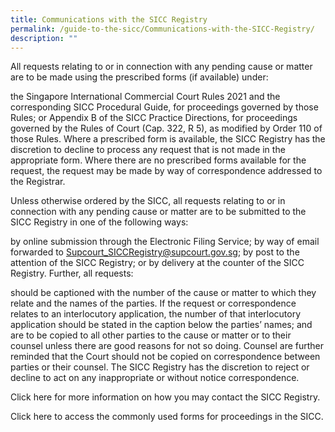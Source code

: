 ```yaml
---
title: Communications with the SICC Registry
permalink: /guide-to-the-sicc/Communications-with-the-SICC-Registry/
description: ""
---
```

All requests relating to or in connection with any pending cause or matter are to be made using the prescribed forms (if available) under:

the Singapore International Commercial Court Rules 2021 and the corresponding SICC Procedural Guide, for proceedings governed by those Rules; or
Appendix B of the SICC Practice Directions, for proceedings governed by the Rules of Court (Cap. 322, R 5), as modified by Order 110 of those Rules.
Where a prescribed form is available, the SICC Registry has the discretion to decline to process any request that is not made in the appropriate form. Where there are no prescribed forms available for the request, the request may be made by way of correspondence addressed to the Registrar.

Unless otherwise ordered by the SICC, all requests relating to or in connection with any pending cause or matter are to be submitted to the SICC Registry in one of the following ways:

by online submission through the Electronic Filing Service;
by way of email forwarded to Supcourt_SICCRegistry@supcourt.gov.sg;
by post to the attention of the SICC Registry; or
by delivery at the counter of the SICC Registry.
Further, all requests:

should be captioned with the number of the cause or matter to which they relate and the names of the parties. If the request or correspondence relates to an interlocutory application, the number of that interlocutory application should be stated in the caption below the parties’ names; and
are to be copied to all other parties to the cause or matter or to their counsel unless there are good reasons for not so doing. Counsel are further reminded that the Court should not be copied on correspondence between parties or their counsel. The SICC Registry has the discretion to reject or decline to act on any inappropriate or without notice correspondence.

Click here for more information on how you may contact the SICC Registry.

Click here to access the commonly used forms for proceedings in the SICC.